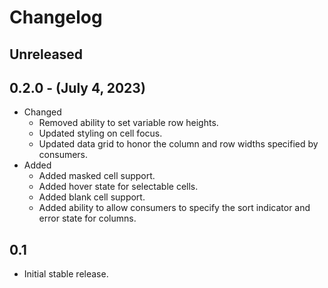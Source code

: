 # Changelog

## Unreleased

## 0.2.0 - (July 4, 2023)

* Changed
  * Removed ability to set variable row heights.
  * Updated styling on cell focus.
  * Updated data grid to honor the column and row widths specified by consumers.
* Added
  * Added masked cell support.
  * Added hover state for selectable cells.
  * Added blank cell support.
  * Added ability to allow consumers to specify the sort indicator and error state for columns.

## 0.1
  * Initial stable release.
